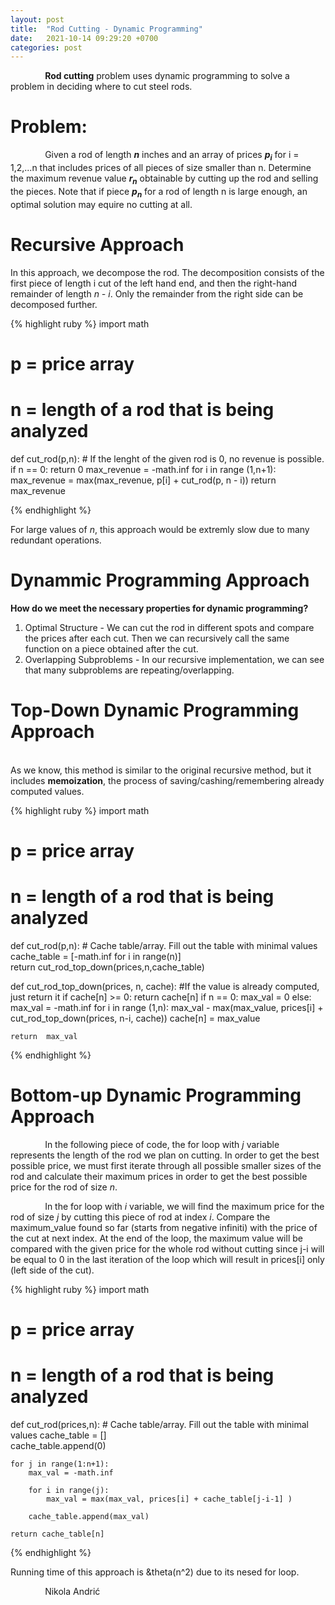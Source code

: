 ```yaml
---
layout: post
title:  "Rod Cutting - Dynamic Programming"
date:   2021-10-14 09:29:20 +0700
categories: post
---
```


 &nbsp;&nbsp;&nbsp;&nbsp;&nbsp;&nbsp;&nbsp;&nbsp;&nbsp;&nbsp;&nbsp;&nbsp;&nbsp;
 **Rod cutting** problem uses dynamic programming to solve a problem in deciding where to cut steel rods. 


# Problem:

 &nbsp;&nbsp;&nbsp;&nbsp;&nbsp;&nbsp;&nbsp;&nbsp;&nbsp;&nbsp;&nbsp;&nbsp;&nbsp;
 Given a rod of length ***n*** inches and an array of prices ***p<sub>i</sub>***  for i = 1,2,...n that includes prices of all pieces of size smaller than n. Determine the maximum revenue value ***r<sub>n</sub>*** obtainable by cutting up the rod and selling the pieces. Note that if piece ***p<sub>n</sub>*** for a rod of length n is large enough, an optimal   solution may equire no cutting at all.
 
# Recursive Approach

 In this approach, we decompose the rod. The decomposition consists of the first piece of length i cut of the left hand end, and then the right-hand remainder of length *n - i*. Only the remainder from the right side can be decomposed further.  
 
{% highlight ruby %}
import math

# p = price array
# n = length of a rod that is being analyzed
def cut_rod(p,n):
    # If the lenght of the given rod is 0, no revenue is possible.
    if n == 0:
        return 0
    max_revenue = -math.inf
    for i in range (1,n+1):
        max_revenue = max(max_revenue, p[i] + cut_rod(p, n - i))
    return max_revenue

{% endhighlight %}

 For large values of *n*, this approach would be extremly slow due to many redundant operations. 
 
# Dynammic Programming Approach
 
 **How do we meet the necessary properties for dynamic programming?**
 
 1. Optimal Structure - We can cut the rod in different spots and compare the prices after each cut. Then we can recursively call the same function on a piece obtained after the cut. 
 2. Overlapping Subproblems - In our recursive implementation, we can see that many subproblems are repeating/overlapping.
 

# Top-Down Dynamic Programming Approach

 &nbsp;&nbsp;&nbsp;&nbsp;&nbsp;&nbsp;&nbsp;&nbsp;&nbsp;&nbsp;&nbsp;&nbsp;&nbsp;  
 As we know, this method is similar to the original recursive method, but it includes **memoization**, the process of saving/cashing/remembering already computed values.
 
{% highlight ruby %}
import math

# p = price array
# n = length of a rod that is being analyzed
def cut_rod(p,n):
    # Cache table/array. Fill out the table with minimal values
    cache_table = [-math.inf for i in range(n)]   
    return cut_rod_top_down(prices,n,cache_table)

def cut_rod_top_down(prices, n, cache):
    #If the value is already computed, just return it
    if cache[n] >= 0:
        return cache[n]
    if n == 0:
        max_val = 0
    else:
        max_val = -math.inf
        for i in range (1,n):
            max_val - max(max_value, prices[i] + cut_rod_top_down(prices, n-i, cache))
    cache[n] = max_value
    
    return  max_val

{% endhighlight %}

# Bottom-up Dynamic Programming Approach
 
 &nbsp;&nbsp;&nbsp;&nbsp;&nbsp;&nbsp;&nbsp;&nbsp;&nbsp;&nbsp;&nbsp;&nbsp;&nbsp; 
 In the following piece of code, the for loop with *j* variable represents the length of the rod we plan on cutting. In order to get the best possible price, we must first iterate through all possible smaller sizes of the rod and calculate their maximum prices in order to get the best possible price for the rod of size *n*.
 
  &nbsp;&nbsp;&nbsp;&nbsp;&nbsp;&nbsp;&nbsp;&nbsp;&nbsp;&nbsp;&nbsp;&nbsp;&nbsp;
  In the for loop with *i* variable, we will find the maximum price for the rod of size *j* by cutting this piece of rod at index *i*. Compare the maximum_value found so far (starts from negative infiniti) with the price of the cut at next index. At the end of the loop, the maximum value will be compared with the given price for the whole rod without cutting since j-i will be equal to 0 in the last iteration of the loop which will result in prices[i] only (left side of the cut).
  
{% highlight ruby %}
import math

# p = price array
# n = length of a rod that is being analyzed
def cut_rod(prices,n):
    # Cache table/array. Fill out the table with minimal values
    cache_table = []   
    cache_table.append(0)
    
    for j in range(1:n+1):
        max_val = -math.inf
        
        for i in range(j):
            max_val = max(max_val, prices[i] + cache_table[j-i-1] )
            
        cache_table.append(max_val)
        
    return cache_table[n]

{% endhighlight %} 
 
 Running time of this approach is &theta(n^2) due to its nesed for loop.
 
<!-- https://sites.psu.edu/symbolcodes/codehtml/#math LINK FOR SYMBOLS IN EQUATIONS -->
<!-- h<sub>&theta;</sub>(x) = &theta;<sub>o</sub> x + &theta;<sub>1</sub>x -->
 
 &nbsp;&nbsp;&nbsp;&nbsp;&nbsp;&nbsp;&nbsp;&nbsp;&nbsp;&nbsp;&nbsp;&nbsp;&nbsp;
 Nikola Andrić

 
